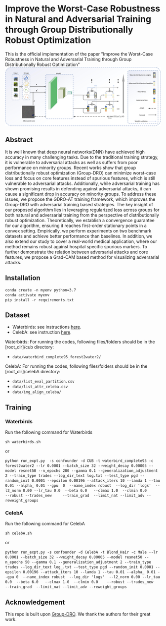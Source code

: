 # Improve the Worst-Case Robustness in Natural and Adversarial Training through Group Distributionally Robust Optimization
This is the official implementation of the paper "Improve the Worst-Case Robustness in Natural and Adversarial Training through Group Distributionally Robust Optimization"
![image](model.jpg)

## Abstract

It is well known that deep neural networks(DNN) have achieved high accuracy in many challenging tasks. Due to the traditional training strategy, it is vulnerable to adversarial attacks as well as suffers from poor performance on minority groups. Recent works show that group distributionally robust optimization (Group-DRO) can minimize worst-case loss and focus on core features instead of spurious features, which is still vulnerable to adversarial attacks. Additionally, while adversarial training has shown promising results in defending against adversarial attacks, it can cause a significant drop in accuracy on minority groups. To address these issues, we propose the GDRO-AT training framework, which improves the Group-DRO with adversarial training based strategies. The key insight of our proposed algorithm lies in leveraging regularized loss across groups for both natural and adversarial training from the perspective of distributionally robust optimization. Theoretically, we establish a convergence guarantee for our algorithm, ensuring it reaches first-order stationary points in a convex setting. Empirically, we perform experiments on two benchmark datasets and achieve better performance than baselines. In addition, we also extend our study to cover a real-world medical application, where our method remains robust against hospital specific spurious markers. To further demonstrate the relation between adversarial attacks and core features, we propose a Grad-CAM based method for visualizing adversarial attacks.



## Installation 
```
conda create -n myenv python=3.7
conda activate myenv
pip install -r requirements.txt
```


## Dataset
- Waterbirds: see instructions [here](https://github.com/kohpangwei/group_DRO#waterbirds).
- CelebA: see instruction [here](https://github.com/kohpangwei/group_DRO#celeba).

Waterbirds:
For running the codes, following files/folders should be in the [root_dir]/cub directory:
- `data/waterbird_complete95_forest2water2/`

CelebA:
For running the codes, following files/folders should be in the [root_dir]/celebA directory:
- `data/list_eval_partition.csv`
- `data/list_attr_celeba.csv`
- `data/img_align_celeba/`

## Training

### Waterbirds
Run the following command for Waterbirds
```
sh waterbirds.sh
```
or
```
python run_expt.py  -s confounder -d CUB -t waterbird_complete95 -c forest2water2 --lr 0.0001 --batch_size 32 --weight_decay 0.00005 --model resnet50 --n_epochs 200 --gamma 0.1 --generalization_adjustment 2 --train_type trades --log_dir_text log.txt --test_type pgd --random_init 0.0001 --epsilon 0.00196 --attack_iters 10 --lamda 1 --tau 0.01 --alpha_ 0.01 --gpu  0  --name_index robust  --log_dir 'logs'  --l2_norm 0.00 --lr_tau 0.0  --beta 6.0   --clmax 1.0  --clmin 0.0          --robust --trades_new     --train_grad  --limit_nat --limit_adv --reweight_groups 
```




### CelebA
Run the following command for CelebA
```
sh celebA.sh
```
or
```
python run_expt.py -s confounder -d CelebA -t Blond_Hair -c Male --lr 0.0001 --batch_size 32 --weight_decay 0.00005 --model resnet50 --n_epochs 50 --gamma 0.1 --generalization_adjustment 2 --train_type trades --log_dir_text log_.txt --test_type pgd --random_init 0.0001 --epsilon 0.00196 --attack_iters 10 --lamda 1 --tau 0.01 --alpha_ 0.01 --gpu 0  --name_index robust  --log_dir 'logs'  --l2_norm 0.00 --lr_tau 0.0  --beta 6.0   --clmax 1.0  --clmin 0.0    --robust --trades_new     --train_grad  --limit_nat --limit_adv --reweight_groups   
```

## Acknowledgement
This repo is built upon [Group-DRO](https://github.com/kohpangwei/group_DRO). We thank the authors for their great work.









